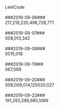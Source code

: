 LeetCode<br/><br/>
###2019-09-06###<br/>
217,219,220,496,728,771
<br/><br/>
###2019-09-07###<br/>
008,013,342
<br/><br/>
###2019-09-08###<br/>
0015,018
<br/><br/>
###2019-09-11###<br/>
067,069
<br/><br/>
###2019-09-20###<br/>
008,009,014,125020,027
<br/><br/>
###2019-09-22###<br/>
191,283,389,985,1089
<br/><br/>


